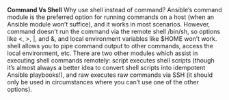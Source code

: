 **Command Vs Shell**
Why use shell instead of command? Ansible’s command module is the
preferred option for running commands on a host (when an Ansible module
won’t suffice), and it works in most scenarios. However, command doesn’t
run the command via the remote shell /bin/sh, so options like <, >, |, and &,
and local environment variables like $HOME won’t work. shell allows you
to pipe command output to other commands, access the local environment,
etc.
There are two other modules which assist in executing shell commands
remotely: script executes shell scripts (though it’s almost always a better
idea to convert shell scripts into idempotent Ansible playbooks!), and raw
executes raw commands via SSH (it should only be used in circumstances
where you can’t use one of the other options).